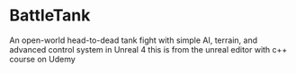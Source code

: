 # BattleTank
An open-world head-to-dead tank fight with simple AI, terrain, and advanced control system in Unreal 4
this is from the unreal editor with c++ course on Udemy
